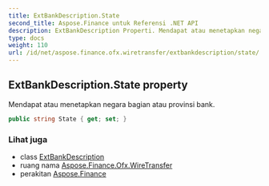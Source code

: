 ```yaml
---
title: ExtBankDescription.State
second_title: Aspose.Finance untuk Referensi .NET API
description: ExtBankDescription Properti. Mendapat atau menetapkan negara bagian atau provinsi bank.
type: docs
weight: 110
url: /id/net/aspose.finance.ofx.wiretransfer/extbankdescription/state/
---
```

## ExtBankDescription.State property

Mendapat atau menetapkan negara bagian atau provinsi bank.

```csharp
public string State { get; set; }
```

### Lihat juga

* class [ExtBankDescription](../)
* ruang nama [Aspose.Finance.Ofx.WireTransfer](../../extbankdescription/)
* perakitan [Aspose.Finance](../../../)


